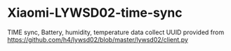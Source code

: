 # Xiaomi-LYWSD02-time-sync
TIME sync, Battery, humidity, temperature data collect
UUID provided from https://github.com/h4/lywsd02/blob/master/lywsd02/client.py
